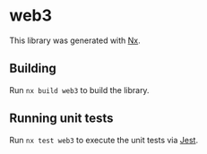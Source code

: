 # web3

This library was generated with [Nx](https://nx.dev).

## Building

Run `nx build web3` to build the library.

## Running unit tests

Run `nx test web3` to execute the unit tests via [Jest](https://jestjs.io).

